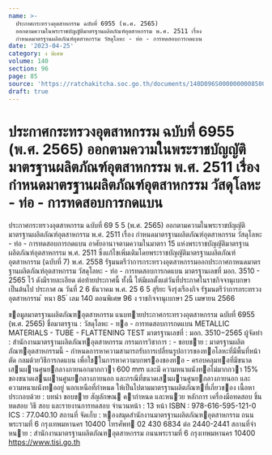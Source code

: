 ```yaml
---
name: >-
  ประกาศกระทรวงอุตสาหกรรม ฉบับที่ 6955 (พ.ศ. 2565)
  ออกตามความในพระราชบัญญัติมาตรฐานผลิตภัณฑ์อุตสาหกรรม พ.ศ. 2511 เรื่อง
  กำหนดมาตรฐานผลิตภัณฑ์อุตสาหกรรม วัสดุโลหะ - ท่อ - การทดสอบการกดแบน
date: '2023-04-25'
category: ง พิเศษ
volume: 140
section: 96
page: 85
source: 'https://ratchakitcha.soc.go.th/documents/140D096S0000000008500.pdf'
draft: true
---
```


# ประกาศกระทรวงอุตสาหกรรม ฉบับที่ 6955 (พ.ศ. 2565) ออกตามความในพระราชบัญญัติมาตรฐานผลิตภัณฑ์อุตสาหกรรม พ.ศ. 2511 เรื่อง กำหนดมาตรฐานผลิตภัณฑ์อุตสาหกรรม วัสดุโลหะ - ท่อ - การทดสอบการกดแบน

ประกาศกระทรวงอุตสาหกรรม ฉบับที่ 69 5 5 (พ.ศ. 2565) ออกตามความในพระราชบัญญัติมาตรฐานผลิตภัณฑ์อุตสาหกรรม พ.ศ. 2511 เรื่อง กำหนดมาตรฐานผลิตภัณฑ์อุตสาหกรรม วัสดุโลหะ - ท่อ - การทดสอบการกดแบน อาศัยอานาจตามความในมาตรา 15 แห่งพระราชบัญญัติมาตรฐานผลิตภัณฑ์อุตสาหกรรม พ.ศ. 2511 ซึ่งแก้ไขเพิ่มเติมโดยพระราชบัญญัติมาตรฐานผลิตภัณฑ์อุตสาหกรรม (ฉบับที่ 7) พ.ศ. 2558 รัฐมนตรีว่าการกระทรวงอุตสาหกรรมออกประกาศกาหนดมาตรฐานผลิตภัณฑ์อุตสาหกรรม วัสดุโลหะ - ท่อ - การทดสอบการกดแบน มาตรฐานเลขที่ มอก. 3510 - 2565 ไว้ ดังมีรายละเอียด ต่อท้ายประกาศนี้ ทั้งนี้ ให้มีผลตั้งแต่วันที่ประกาศในราชกิจจานุเบกษาเป็นต้นไป ประกาศ ณ วันที่ 2 6 ธันวาคม พ.ศ. 25 6 5 สุริยะ จึงรุ่งเรืองกิจ รัฐมนตรีว่าการกระทรวงอุตสาหกรรม ้ หนา 85 ่ เลม 140 ตอนพิเศษ 96 ง ราชกิจจานุเบกษา 25 เมษายน 2566

ขอมูลมาตรฐานผลิตภัณฑอุตสาหกรรม แนบทายประกาศกระทรวงอุตสาหกรรม ฉบับที่ 6955 (พ.ศ. 2565) ชื่อมาตรฐาน : วัสดุโลหะ - ทอ - การทดสอบการกดแบน METALLIC MATERIALS - TUBE - FLATTENING TEST มาตรฐานเลขที่ : มอก. 3510−2565 ผู้จัดทํา : สํานักงานมาตรฐานผลิตภัณฑอุตสาหกรรม กรรมการวิชาการ : - ขอบขาย : มาตรฐานผลิตภัณฑอุตสาหกรรมนี้ - กําหนดการหาความสามารถรับการเปลี่ยนรูปถาวรของทอโลหะที่มีพื้นที่หน้าตัด กลมด้วยวิธีการกดแบน เพื่อใชในการหาความบกพรองของทอ - ครอบคลุมทอที่มีขนาดเสนผานศูนยกลางภายนอกมากกวา 600 mm และมี ความหนาผนังทอไม่มากกวา 15% ของขนาดเสนผานศูนยกลางภายนอก และกรณีที่ขนาดเสนผานศูนยกลางภายนอก และความหนาผนังทออยู่ นอกเหนือที่กําหนด ให้เป็นไปตามมาตรฐานผลิตภัณฑที่เกี่ยวของ เนื้อหาประกอบด้วย : บทนํา ขอบขาย สัญลักษณ คากําหนด และหนวย หลักการ เครื่องมือทดสอบ ชิ้นทดสอบ วิธี สอบ และรายงานการทดสอบ จํานวนหน้า : 13 หน้า ISBN : 978-616-595-121-0 ICS : 77.040.10 สถานที่ จัดเก็บ : หองสมุดสํานักงานมาตรฐานผลิตภัณฑอุตสาหกรรม ถนนพระรามที่ 6 กรุงเทพมหานคร 10400 โทรศัพท 02 430 6834 ต่อ 2440-2441 สถานที่จําหนาย : สํานักงานมาตรฐานผลิตภัณฑอุตสาหกรรม ถนนพระรามที่ 6 กรุงเทพมหานคร 10400 https://www.tisi.go.th
